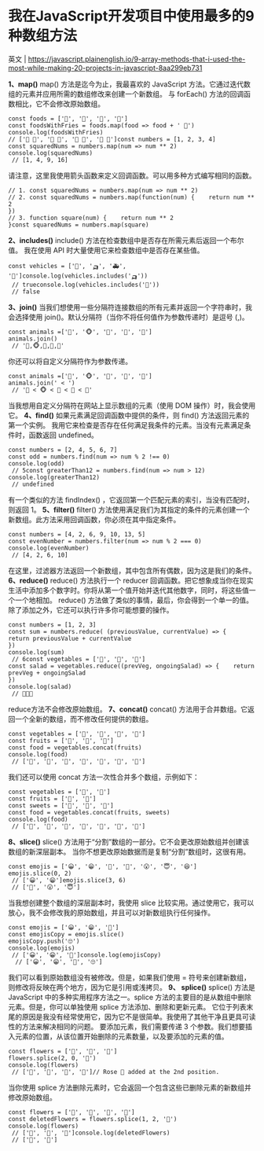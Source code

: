 # 我在JavaScript开发项目中使用最多的9种数组方法
英文 | https://javascript.plainenglish.io/9-array-methods-that-i-used-the-most-while-making-20-projects-in-javascript-8aa299eb731

**1、map()**
map() 方法是迄今为止，我最喜欢的 JavaScript 方法。它通过迭代数组的元素并应用所需的数组修改来创建一个新数组。
与 forEach() 方法的回调函数相比，它不会修改原始数组。

```
const foods = ['🍕', '🍔', '🌭', '🍝']
const foodsWithFries = foods.map(food => food + ' 🍟')
console.log(foodsWithFries)
// ['🍕 🍟', '🍔 🍟', '🌭 🍟', '🍝 🍟']const numbers = [1, 2, 3, 4]
const squaredNums = numbers.map(num => num ** 2)
console.log(squaredNums)
 // [1, 4, 9, 16]
```
请注意，这里我使用箭头函数来定义回调函数。可以用多种方式编写相同的函数。
```
// 1. const squaredNums = numbers.map(num => num ** 2)
// 2. const squaredNums = numbers.map(function(num) {    return num ** 2
})
// 3. function square(num) {    return num ** 2
}const squaredNums = numbers.map(square)

```
**2、includes()**
include() 方法在检查数组中是否存在所需元素后返回一个布尔值。
我在使用 API 时大量使用它来检查数组中是否存在某些值。
```
const vehicles = ['🚓', '🛺', '🚑', '🚒']console.log(vehicles.includes('🛺'))
 // trueconsole.log(vehicles.includes('🚜'))
 // false
```
**3、join()**
当我们想使用一些分隔符连接数组的所有元素并返回一个字符串时，我会选择使用 join()。默认分隔符（当你不将任何值作为参数传递时）是逗号 (,)。
```
const animals =['🐇', '🐵', '🐶', '🐴', '🐘']
animals.join()
 // '🐇,🐵,🐶,🐴,🐘'
```
你还可以将自定义分隔符作为参数传递。
```
const animals =['🐇', '🐵', '🐶', '🐴', '🐘']
animals.join(' < ')
 // '🐇 < 🐵 < 🐶 < 🐴 < 🐘'
```
当我想用自定义分隔符在网站上显示数组的元素（使用 DOM 操作）时，我会使用它。
**4、find()**
如果元素满足回调函数中提供的条件，则 find() 方法返回元素的第一个实例。
我用它来检查是否存在任何满足我条件的元素。当没有元素满足条件时，函数返回 undefined。
```
const numbers = [2, 4, 5, 6, 7]
const odd = numbers.find(num => num % 2 !== 0)
console.log(odd)
 // 5const greaterThan12 = numbers.find(num => num > 12)
console.log(greaterThan12)
 // undefined
```
有一个类似的方法 findIndex() ，它返回第一个匹配元素的索引，当没有匹配时，则返回 1。
**5、filter()**
filter() 方法使用满足我们为其指定的条件的元素创建一个新数组。此方法采用回调函数，你必须在其中指定条件。
```
const numbers = [4, 2, 6, 9, 10, 13, 5]
const evenNumber = numbers.filter(num => num % 2 === 0)
console.log(evenNumber)
 // [4, 2, 6, 10]
```
在这里，过滤器方法返回一个新数组，其中包含所有偶数，因为这是我们的条件。
**6、reduce()**
reduce() 方法执行一个 reducer 回调函数。把它想象成当你在现实生活中添加多个数字时。你将从第一个值开始并迭代其他数字，同时，将这些值一个一个地相加。
reduce() 方法做了类似的事情，最后，你会得到一个单一的值。除了添加之外，它还可以执行许多你可能想要的操作。
```
const numbers = [1, 2, 3]
const sum = numbers.reduce( (previousValue, currentValue) => {    return previousValue + currentValue
})
console.log(sum)
 // 6const vegetables = ['🥒', '🥬', '🥕']
const salad = vegetables.reduce((prevVeg, ongoingSalad) => {    return prevVeg + ongoingSalad
})
console.log(salad)
 // 🥒🥬🥕
```
reduce方法不会修改原始数组。
**7、concat()**
concat() 方法用于合并数组。它返回一个全新的数组，而不修改任何提供的数组。
```
const vegetables = ['🍅', '🥦', '🥔', '🧄']
const fruits = ['🍎', '🍉', '🍌']
const food = vegetables.concat(fruits)
console.log(food)
 // ['🍅', '🥦', '🥔', '🧄', '🍎', '🍉', '🍌']

```
我们还可以使用 concat 方法一次性合并多个数组，示例如下：
```
const vegetables = ['🍅', '🥦']
const fruits = ['🍎', '🍉']
const sweets = ['🧁', '🍫', '🍪']
const food = vegetables.concat(fruits, sweets)
console.log(food)
 // ['🍅', '🥦', '🍎', '🍉', '🧁', '🍫', '🍪']

```
**8、slice()**
slice() 方法用于“分割”数组的一部分。它不会更改原始数组并创建该数组的新深层副本。
当你不想更改原始数据而是复制“分割”数组时，这很有用。
```
const emojis = ['😀', '😁', '🙂', '🤩', '😮', '😇', '😆']
emojis.slice(0, 2)
 // ['😀', '😁']emojis.slice(3, 6)
 // ['🤩', '😮', '😇']
```
当我想创建整个数组的深层副本时，我使用 slice 比较实用。通过使用它，我可以放心，我不会修改我的原始数组，并且可以对新数组执行任何操作。
```
const emojis = ['😀', '😁', '🙂']
const emojisCopy = emojis.slice()
emojisCopy.push('🙄')
console.log(emojis)
 // ['😀', '😁', '🙂']console.log(emojisCopy)
  // ['😀', '😁', '🙂', '🙄']
```
我们可以看到原始数组没有被修改。但是，如果我们使用 = 符号来创建新数组，则修改将反映在两个地方，因为它是引用或浅拷贝。
**9、 splice()**
splice() 方法是 JavaScript 中的多种实用程序方法之一。splice 方法的主要目的是从数组中删除元素。但是，你可以单独使用 splice 方法添加、删除和更新元素。
它位于列表末尾的原因是我没有经常使用它，因为它不是很简单。我使用了其他干净且更具可读性的方法来解决相同的问题。
要添加元素，我们需要传递 3 个参数。我们想要插入元素的位置，从该位置开始删除的元素数量，以及要添加的元素的值。
```
const flowers = ['🌻', '🌼', '🌷']
flowers.splice(2, 0, '🌹')
console.log(flowers)
 // ['🌻', '🌼', '🌹', '🌷']// Rose 🌹 added at the 2nd position.
```
当你使用 splice 方法删除元素时，它会返回一个包含这些已删除元素的新数组并修改原始数组。
```
const flowers = ['🌻', '🌼', '🌷', '🌺']
const deletedFlowers = flowers.splice(1, 2, '🌹')
console.log(flowers)
 // ['🌻', '🌹', '🌺']console.log(deletedFlowers)
 // ['🌼', '🌷']
```